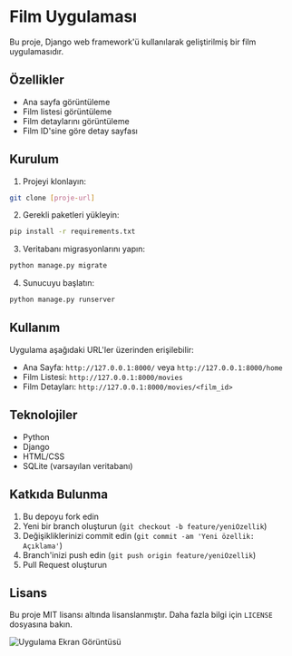 # Film Uygulaması

Bu proje, Django web framework'ü kullanılarak geliştirilmiş bir film uygulamasıdır.

## Özellikler

- Ana sayfa görüntüleme
- Film listesi görüntüleme
- Film detaylarını görüntüleme
- Film ID'sine göre detay sayfası

## Kurulum

1. Projeyi klonlayın:
```bash
git clone [proje-url]
```

2. Gerekli paketleri yükleyin:
```bash
pip install -r requirements.txt
```

3. Veritabanı migrasyonlarını yapın:
```bash
python manage.py migrate
```

4. Sunucuyu başlatın:
```bash
python manage.py runserver
```

## Kullanım

Uygulama aşağıdaki URL'ler üzerinden erişilebilir:

- Ana Sayfa: `http://127.0.0.1:8000/` veya `http://127.0.0.1:8000/home`
- Film Listesi: `http://127.0.0.1:8000/movies`
- Film Detayları: `http://127.0.0.1:8000/movies/<film_id>`

## Teknolojiler

- Python
- Django
- HTML/CSS
- SQLite (varsayılan veritabanı)

## Katkıda Bulunma

1. Bu depoyu fork edin
2. Yeni bir branch oluşturun (`git checkout -b feature/yeniOzellik`)
3. Değişikliklerinizi commit edin (`git commit -am 'Yeni özellik: Açıklama'`)
4. Branch'inizi push edin (`git push origin feature/yeniOzellik`)
5. Pull Request oluşturun

## Lisans

Bu proje MIT lisansı altında lisanslanmıştır. Daha fazla bilgi için `LICENSE` dosyasına bakın.

![Uygulama Ekran Görüntüsü](static/img/ss.png) 
